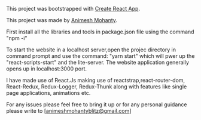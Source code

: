 This project was bootstrapped with [Create React App](https://github.com/facebook/create-react-app).

This project was made by [Animesh Mohanty](https://www.linkedin.com/in/hokage7).

First install all the libraries and tools in package.json file using the command "npm -i"

To start the website in a localhost server,open the projec directory in command prompt and use the command: "yarn start" which will pwer up the "react-scripts-start" and the lite-server. The website application generally opens up in localhost:3000 port.

I have made use of React.Js making use of reactstrap,react-router-dom, React-Redux, Redux-Logger, Redux-Thunk along with features like single page applications, animations etc.

For any issues please feel free to bring it up or for any personal guidance please write to [animeshmohantyblitz@gmail.com]
